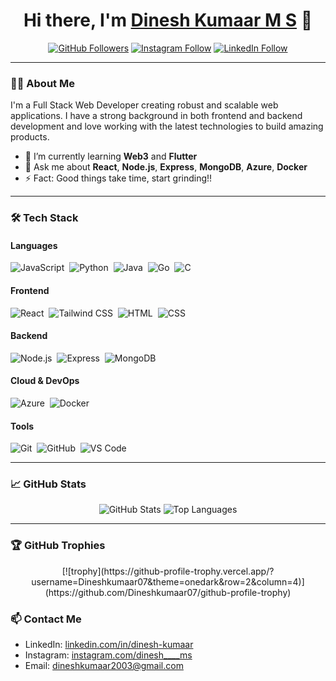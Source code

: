<h1 align="center">Hi there, I'm <a href="https://github.com/Dineshkumaar07">Dinesh Kumaar M S</a> 👋</h1>

<p align="center">
  <a href="https://github.com/Dineshkumaar07"><img src="https://img.shields.io/github/followers/Dineshkumaar07?label=Follow&style=social" alt="GitHub Followers"></a>
  <a href="https://instagram.com/dinesh____ms"><img src="https://img.shields.io/badge/Instagram-Follow-e4405f?style=social&logo=instagram" alt="Instagram Follow"></a>
  <a href="https://linkedin.com/in/dinesh-kumaar"><img src="https://img.shields.io/badge/LinkedIn-Follow-blue?style=flat&logo=linkedin" alt="LinkedIn Follow"></a>
</p>

---

### 👨‍💻 About Me

I'm a Full Stack Web Developer creating robust and scalable web applications. I have a strong background in both frontend and backend development and love working with the latest technologies to build amazing products.

- 🌱 I’m currently learning **Web3** and **Flutter**
- 💬 Ask me about **React**, **Node.js**, **Express**, **MongoDB**, **Azure**, **Docker**
- ⚡ Fact: Good things take time, start grinding!!

---

### 🛠 Tech Stack

#### Languages
![JavaScript](https://img.shields.io/badge/-JavaScript-05122A?style=flat&logo=javascript)&nbsp;
![Python](https://img.shields.io/badge/-Python-05122A?style=flat&logo=python)&nbsp;
![Java](https://img.shields.io/badge/-Java-05122A?style=flat&logo=java)&nbsp;
![Go](https://img.shields.io/badge/-Go-05122A?style=flat&logo=go)&nbsp;
![C](https://img.shields.io/badge/-C-05122A?style=flat&logo=c)&nbsp;

#### Frontend
![React](https://img.shields.io/badge/-React-05122A?style=flat&logo=react)&nbsp;
![Tailwind CSS](https://img.shields.io/badge/-Tailwind%20CSS-05122A?style=flat&logo=tailwind-css)&nbsp;
![HTML](https://img.shields.io/badge/-HTML-05122A?style=flat&logo=html5)&nbsp;
![CSS](https://img.shields.io/badge/-CSS-05122A?style=flat&logo=css3&logoColor=1572B6)&nbsp;

#### Backend
![Node.js](https://img.shields.io/badge/-Node.js-05122A?style=flat&logo=node.js)&nbsp;
![Express](https://img.shields.io/badge/-Express-05122A?style=flat&logo=express)&nbsp;
![MongoDB](https://img.shields.io/badge/-MongoDB-05122A?style=flat&logo=mongodb)&nbsp;

#### Cloud & DevOps
![Azure](https://img.shields.io/badge/-Azure-05122A?style=flat&logo=microsoft-azure)&nbsp;
![Docker](https://img.shields.io/badge/-Docker-05122A?style=flat&logo=docker)&nbsp;

#### Tools
![Git](https://img.shields.io/badge/-Git-05122A?style=flat&logo=git)&nbsp;
![GitHub](https://img.shields.io/badge/-GitHub-05122A?style=flat&logo=github)&nbsp;
![VS Code](https://img.shields.io/badge/-VS%20Code-05122A?style=flat&logo=visual-studio-code&logoColor=007ACC)&nbsp;

---

### 📈 GitHub Stats

<p align="center">
  <img src="https://github-readme-stats.vercel.app/api?username=Dineshkumaar07&show_icons=true&theme=radical" alt="GitHub Stats">
  <img src="https://github-readme-stats.vercel.app/api/top-langs/?username=Dineshkumaar07&layout=compact&theme=radical" alt="Top Languages">
</p>

---
### 🏆 GitHub Trophies

<p align="center">
[![trophy](https://github-profile-trophy.vercel.app/?username=Dineshkumaar07&theme=onedark&row=2&column=4)](https://github.com/Dineshkumaar07/github-profile-trophy)
</p>

### 📫 Contact Me

- LinkedIn: [linkedin.com/in/dinesh-kumaar](https://linkedin.com/in/dinesh-kumaar)
- Instagram: [instagram.com/dinesh____ms](https://instagram.com/dinesh____ms)
- Email: [dineshkumaar2003@gmail.com](mailto:dineshkumaar2003@gmail.com)
